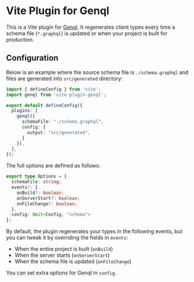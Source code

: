 # Vite Plugin for Genql

This is a Vite plugin for [Genql](https://github.com/remorses/genql). It
regenerates client types every time a schema file (`*.graphql`) is updated or
when your project is built for production.

## Configuration

Below is an example where the source schema file is `./schema.graphql` and files
are generated into `src/generated` directory:

``` typescript
import { defineConfig } from 'vite';
import genql from 'vite-plugin-genql';

export default defineConfig({
  plugins: [
    genql({
      schemaFile: "./schema.graphql",
      config: {
        output: "src/generated",
      }
    }),
  ],
});
```

The full options are defined as follows:

``` typescript
export type Options = {
  schemaFile: string;
  events?: {
    onBuild?: boolean;
    onServerStart?: boolean;
    onFileChange?: boolean;
  },
  config: Omit<Config, "schema">
};
```

By default, the plugin regenerates your types in the following events, but you
can tweak it by overriding the fields in `events`:

- When the entire project is built (`onBuild`)
- When the server starts (`onServerStart`)
- When the schema file is updated (`onFileChange`)

You can set extra options for Genql in `config`.
